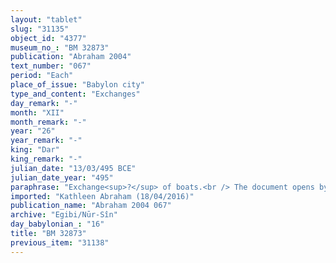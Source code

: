 ```yaml
---
layout: "tablet"
slug: "31135"
object_id: "4377"
museum_no_: "BM 32873"
publication: "Abraham 2004"
text_number: "067"
period: "Each"
place_of_issue: "Babylon city"
type_and_content: "Exchanges"
day_remark: "-"
month: "XII"
month_remark: "-"
year: "26"
year_remark: "-"
king: "Dar"
king_remark: "-"
julian_date: "13/03/495 BCE"
julian_date_year: "495"
paraphrase: "Exchange<sup>?</sup> of boats.<br /> The document opens by referring to two boats: a boat with a width of 6 cubīts at its beam (<em>&scaron;aburru</em>), which has <em>run aground</em>? (<em>ṭu-bu-&uacute; </em>[<em>ṭab&ucirc;</em> D]) at the bank (<em>nabalkattu</em>), and a boat with a width of 6 1/2 cubīts at its beam, which is part of a (pontoon-) bridge (<em>gi&scaron;ru</em>). It continues by referring to a third boat, as follows: <em>- which</em>/<em>of -, </em>one boat (<em>&scaron;a i&scaron;tēt eleppu</em>) with a width of 5 cubīts at its beam, which belongs to <strong>A</strong>. The document then states: with each &quot;other have exchang (<em>itti ahāme&scaron; &scaron;upēl&ucirc;</em>)&quot;, thus referring to the exchange of the first two boats with the third one, although it is not entirely clear who is meant by &quot;they&quot; (probably <strong>A</strong> and <strong>B</strong>). The document concludes by stating that <strong>B</strong> assumes warranty for the <em>u&scaron;k&ucirc;tu</em> of the <em>run aground</em>? boat and the boat of the (pontoon)-bridge. Names of 5 witnesses. The scribe is &Scaron;irku/Iddinaya//Egibi (=Marduk-nāṣir-apli/Itti-Marduk-balāṭu//Egibi).<br /> <br /> <strong>A</strong>=Kāṣiru/Ipria//Marduk-abu&scaron;u; <strong>B</strong>=Bēl-upahhir/Bāba-ēre&scaron;//Mudammiq-Adad"
imported: "Kathleen Abraham (18/04/2016)"
publication_name: "Abraham 2004 067"
archive: "Egibi/Nūr-Sîn"
day_babylonian_: "16"
title: "BM 32873"
previous_item: "31138"
---
```

